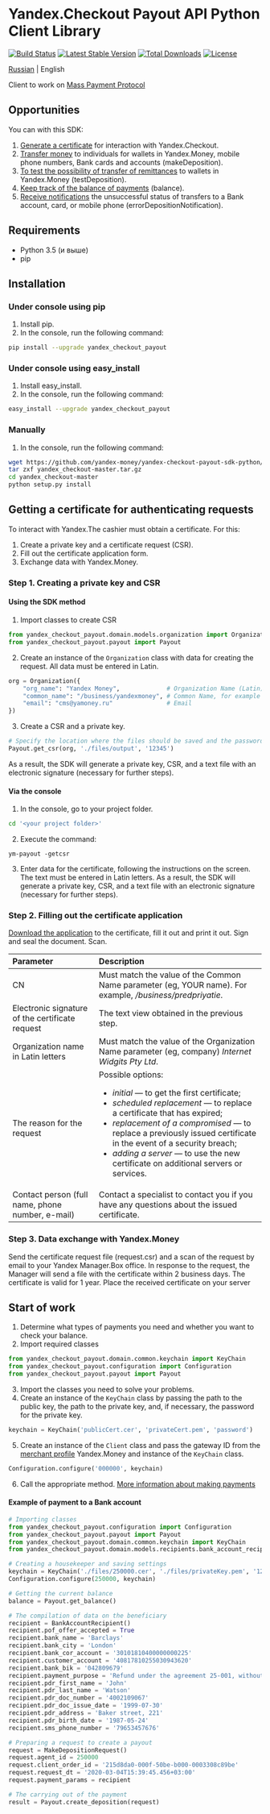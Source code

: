 # Yandex.Checkout Payout API Python Client Library

[![Build Status](https://travis-ci.org/yandex-money/yandex-checkout-payout-sdk-python.svg?branch=master)](https://travis-ci.org/yandex-money/yandex-checkout-payout-sdk-python)
[![Latest Stable Version](https://img.shields.io/pypi/v/yandex-checkout-payout.svg)](https://pypi.org/project/yandex-checkout-payout/)
[![Total Downloads](https://img.shields.io/pypi/dm/yandex-checkout-payout.svg)](https://pypi.org/project/yandex-checkout-payout/)
[![License](https://img.shields.io/pypi/l/yandex-checkout-payout.svg)](https://github.com/yandex-money/yandex-checkout-payout-sdk-python)

[Russian](https://github.com/yandex-money/yandex-checkout-payout-sdk-python/blob/master/README.md) | English

Client to work on [Mass Payment Protocol](https://kassa.yandex.ru/tech/payout/config.html)

## Opportunities
You can with this SDK:
1. [Generate a certificate](https://kassa.yandex.ru/tech/ssl.html)﻿ for interaction with Yandex.Checkout.
2. [Transfer money](https://kassa.yandex.ru/tech/payout/payments.html) to individuals for wallets in Yandex.Money, mobile phone numbers, Bank cards and accounts (makeDeposition).
3. [To test the possibility of transfer of remittances](https://kassa.yandex.ru/tech/payout/payments.html#payments__testdeposition) to wallets in Yandex.Money (testDeposition).
4. [Keep track of the balance of payments](https://kassa.yandex.ru/tech/payout/balance-request.html) (balance).
5. [Receive notifications](https://kassa.yandex.ru/tech/payout/notification-error.html) the unsuccessful status of transfers to a Bank account, card, or mobile phone (errorDepositionNotification).

## Requirements
* Python 3.5 (и выше)
* pip

## Installation
### Under console using pip

1. Install pip.
2. In the console, run the following command:
```bash
pip install --upgrade yandex_checkout_payout
```

### Under console using easy_install
1. Install easy_install.
2. In the console, run the following command:
```bash
easy_install --upgrade yandex_checkout_payout
```

### Manually
1. In the console, run the following command:
```bash
wget https://github.com/yandex-money/yandex-checkout-payout-sdk-python/archive/master.zip
tar zxf yandex_checkout-master.tar.gz
cd yandex_checkout-master
python setup.py install
```

## Getting a certificate for authenticating requests
To interact with Yandex.The cashier must obtain a certificate. For this:
1. Create a private key and a certificate request (CSR).
2. Fill out the certificate application form.
3. Exchange data with Yandex.Money.

### Step 1. Creating a private key and CSR

#### Using the SDK method
1. Import classes to create CSR
```python
from yandex_checkout_payout.domain.models.organization import Organization
from yandex_checkout_payout.payout import Payout
```

2. Create an instance of the `Organization` class with data for creating the request. All data must be entered in Latin.
```python
org = Organization({
    "org_name": "Yandex Money",             # Organization Name (Latin)
    "common_name": "/business/yandexmoney", # Common Name, for example the name of your organization; must start with «/business/»
    "email": "cms@yamoney.ru"               # Email
})
```
3. Create a CSR and a private key.
```python
# Specify the location where the files should be saved and the password for the private key (if necessary)
Payout.get_csr(org, './files/output', '12345')
```
As a result, the SDK will generate a private key, CSR, and a text file with an electronic signature (necessary for further steps).

#### Via the console
1. In the console, go to your project folder.
```bash
cd '<your project folder>'
```

2. Execute the command:
```
ym-payout -getcsr
```

3. Enter data for the certificate, following the instructions on the screen. The text must be entered in Latin letters.
As a result, the SDK will generate a private key, CSR, and a text file with an electronic signature (necessary for further steps).

### Step 2. Filling out the certificate application
[Download the application](https://kassa.yandex.ru/docs/ssl_cert_form.doc) to the certificate, fill it out and print it out. Sign and seal the document. Scan.

| **Parameter**                                    | **Description**                                                                                                                                                                                                                                                                                                                                                             |
|:-------------------------------------------------|:----------------------------------------------------------------------------------------------------------------------------------------------------------------------------------------------------------------------------------------------------------------------------------------------------------------------------------------------------------------------------|
| CN                                               | Must match the value of the Common Name parameter (eg, YOUR name). For example, */business/predpriyatie*.                                                                                                                                                                                                                                                                   |
| Electronic signature of the certificate request  | The text view obtained in the previous step.                                                                                                                                                                                                                                                                                                                                |
| Organization name in Latin letters               | Must match the value of the Organization Name parameter (eg, company) *Internet Widgits Pty Ltd*.                                                                                                                                                                                                                                                                           |
| The reason for the request                       | Possible options: <ul><li>*initial* — to get the first certificate;</li><li>*scheduled replacement* — to replace a certificate that has expired;</li><li>*replacement of a compromised* — to replace a previously issued certificate in the event of a security breach;</li><li>*adding a server* — to use the new certificate on additional servers or services.</li></ul> |
| Contact person (full name, phone number, e-mail) | Contact a specialist to contact you if you have any questions about the issued certificate.                                                                                                                                                                                                                                                                                 |

### Step 3. Data exchange with Yandex.Money
Send the certificate request file (request.csr) and a scan of the request by email to your Yandex Manager.Box office.
In response to the request, the Manager will send a file with the certificate within 2 business days. The certificate is valid for 1 year.
Place the received certificate on your server

## Start of work
1. Determine what types of payments you need and whether you want to check your balance.
2. Import required classes
```python
from yandex_checkout_payout.domain.common.keychain import KeyChain
from yandex_checkout_payout.configuration import Configuration
from yandex_checkout_payout.payout import Payout
```

3. Import the classes you need to solve your problems.
4. Create an instance of the `KeyChain` class by passing the path to the public key, the path to the private key, and, if necessary, the password for the private key.
```python
keychain = KeyChain('publicCert.cer', 'privateCert.pem', 'password')
```

5. Create an instance of the `Client` class and pass the gateway ID from the [merchant profile](https://kassa.yandex.ru/my) Yandex.Money and instance of the `KeyChain` class.
```python
Configuration.configure('000000', keychain)
```

6. Call the appropriate method. [More information about making payments](https://kassa.yandex.ru/tech/payout/config.html)

#### Example of payment to a Bank account
```python
# Importing classes
from yandex_checkout_payout.configuration import Configuration
from yandex_checkout_payout.payout import Payout
from yandex_checkout_payout.domain.common.keychain import KeyChain
from yandex_checkout_payout.domain.models.recipients.bank_account_recipient import BankAccountRecipient

# Creating a housekeeper and saving settings
keychain = KeyChain('./files/250000.cer', './files/privateKey.pem', '12345')
Configuration.configure(250000, keychain)

# Getting the current balance
balance = Payout.get_balance()

# The compilation of data on the beneficiary
recipient = BankAccountRecipient()
recipient.pof_offer_accepted = True
recipient.bank_name = 'Barclays'
recipient.bank_city = 'London'
recipient.bank_cor_account = '30101810400000000225'
recipient.customer_account = '40817810255030943620'
recipient.bank_bik = '042809679'
recipient.payment_purpose = 'Refund under the agreement 25-001, without VAT'
recipient.pdr_first_name = 'John'
recipient.pdr_last_name = 'Watson'
recipient.pdr_doc_number = '4002109067'
recipient.pdr_doc_issue_date = '1999-07-30'
recipient.pdr_address = 'Baker street, 221'
recipient.pdr_birth_date = '1987-05-24'
recipient.sms_phone_number = '79653457676'

# Preparing a request to create a payout
request = MakeDepositionRequest()
request.agent_id = 250000
request.client_order_id = '215d8da0-000f-50be-b000-0003308c89be'
request.request_dt = '2020-03-04T15:39:45.456+03:00'
request.payment_params = recipient

# The carrying out of the payment
result = Payout.create_deposition(request)
```
